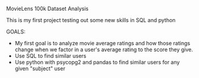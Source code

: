 MovieLens 100k Dataset Analysis

This is my first project testing out some new skills in SQL and python

GOALS:
- My first goal is to analyze movie average ratings and how those ratings change when we factor in a user's average rating to the score they give. 
- Use SQL to find similar users
- Use python with psycopg2 and pandas to find similar users for any given "subject" user
